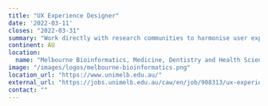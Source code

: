 ```yaml
---
title: "UX Experience Designer"
date: '2022-03-11'
closes: "2022-03-31"
summary: "Work directly with research communities to harmonise user experience across a range of platforms and services used for everything from saving threatened species and beating rare cancers."
continent: AU
location:
  name: "Melbourne Bioinformatics, Medicine, Dentistry and Health Sciences Faculty, Parkville, Australia"
image: "/images/logos/melbourne-bioinformatics.png"
location_url: "https://www.unimelb.edu.au/"
external_url: "https://jobs.unimelb.edu.au/caw/en/job/908313/ux-experience-designer-australian-biocommons-melbourne-bionformatics"
contact: ""
---
```

